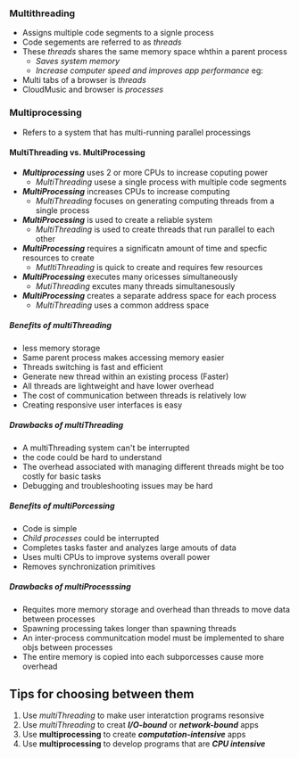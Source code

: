 ### Multithreading 
- Assigns multiple code segments to a signle process
- Code segements are referred to as *threads*
- These *threads* shares the same memory space whthin a parent process
	- *Saves system memory*
	- *Increase computer speed and improves app performance*
eg:
- Multi tabs of a browser is *threads*
- CloudMusic and browser is *processes*

### Multiprocessing
- Refers to a system that has multi-running parallel processings

#### MultiThreading vs. MultiProcessing
- ***Multiprocessing*** uses 2 or more CPUs to increase coputing power
	- *MultiThreading* usese a single process with multiple code segments
- ***MultiProcessing*** increases CPUs to increase computing
	- *MultiThreading* focuses on generating computing threads from a single process 
- ***MultiProcessing*** is used to create a reliable system
	- *MultiThreading* is used to create threads that run parallel to each other
- ***MultiProcessing***  requires a significatn amount of time and specfic resources to create
	- *MutltiThreading* is quick to create and requires few resources
- ***MultiProcessing*** executes many oricesses simultaneously
	- *MutiThreading* excutes many threads simultanesously
- ***MultiProcessing*** creates a separate address space for each process
	- *MultiThreading* uses a common address space

##### Benefits of multiThreading 
- less memory storage
- Same parent process makes accessing memory easier
- Threads switching is fast and efficient
- Generate new thread within an existing process (Faster)
- All threads are lightweight and have lower overhead
- The cost of communication between threads is relatively low
- Creating responsive user interfaces is easy
##### Drawbacks of multiThreading
- A multiThreading system can't be interrupted
- the code could be hard to understand
- The overhead associated with managing different threads might be too costly for basic tasks
- Debugging and troubleshooting issues may be hard

##### Benefits of multiPorcessing 
- Code is simple
- *Child processes* could be interrupted
- Completes tasks faster and analyzes large amouts of data
- Uses multi CPUs to improve systems overall power
- Removes synchronization primitives
##### Drawbacks of multiProcesssing
- Requites more memory storage and overhead than threads to move data between processes
- Spawning processing takes longer than spawning threads
- An inter-process communitcation model must be implemented to share objs between processes
- The entire memory is copied into each subporcesses cause more overhead

## Tips for choosing between them
1. Use *multiThreading* to make user interatction programs resonsive 
2. Use *multiThreading* to creat ***I/O-bound*** or ***network-bound*** apps
3. Use **multiprocessing** to create ***computation-intensive*** apps
4. Use **multiprocessing** to develop programs that are ***CPU intensive***





















